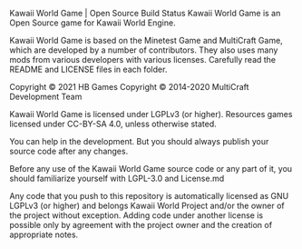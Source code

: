 Kawaii World Game | Open Source Build Status
Kawaii World Game is an Open Source game for Kawaii World Engine.

Kawaii World Game is based on the Minetest Game and MultiCraft Game, which are developed by a number of contributors. They also uses many mods from various developers with various licenses. Carefully read the README and LICENSE files in each folder.

Copyright © 2021 HB Games
Copyright © 2014-2020 MultiCraft Development Team

Kawaii World Game is licensed under LGPLv3 (or higher). Resources games licensed under CC-BY-SA 4.0, unless otherwise stated.

You can help in the development. But you should always publish your source code after any changes.

Before any use of the Kawaii World Game source code or any part of it, you should familiarize yourself with LGPL-3.0 and License.md

Any code that you push to this repository is automatically licensed as GNU LGPLv3 (or higher) and belongs Kawaii World Project and/or the owner of the project without exception. Adding code under another license is possible only by agreement with the project owner and the creation of appropriate notes.
